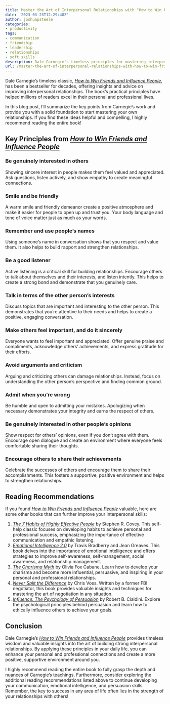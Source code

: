 ```yaml
---
title: Master the Art of Interpersonal Relationships with "How to Win Friends and Influence People"
date: '2023-03-23T12:29:48Z'
author: joshuapsteele
categories:
- productivity
tags:
- communication
- friendship
- leadership
- relationships
- soft skills
description: Dale Carnegie's timeless principles for mastering interpersonal relationships have helped millions excel in personal and professional life.
url: /master-the-art-of-interpersonal-relationships-with-how-to-win-friends-and-influence-people/
---
```

Dale Carnegie’s timeless classic, *[How to Win Friends and Influence People](https://amzn.to/3K0VcaM)*, has been a bestseller for decades, offering insights and advice on improving interpersonal relationships. The book’s practical principles have helped millions of readers excel in their personal and professional lives.

In this blog post, I’ll summarize the key points from Carnegie’s work and provide you with a solid foundation to start mastering your own relationships. If you find these ideas helpful and compelling, I highly recommend reading the entire book!

## Key Principles from *[How to Win Friends and Influence People](https://amzn.to/3K0VcaM)*

### Be genuinely interested in others 

Showing sincere interest in people makes them feel valued and appreciated. Ask questions, listen actively, and show empathy to create meaningful connections.

### Smile and be friendly 

A warm smile and friendly demeanor create a positive atmosphere and make it easier for people to open up and trust you. Your body language and tone of voice matter just as much as your words.

### Remember and use people’s names 

Using someone’s name in conversation shows that you respect and value them. It also helps to build rapport and strengthen relationships.

### Be a good listener 

Active listening is a critical skill for building relationships. Encourage others to talk about themselves and their interests, and listen intently. This helps to create a strong bond and demonstrate that you genuinely care.

### Talk in terms of the other person’s interests 

Discuss topics that are important and interesting to the other person. This demonstrates that you’re attentive to their needs and helps to create a positive, engaging conversation.

### Make others feel important, and do it sincerely 

Everyone wants to feel important and appreciated. Offer genuine praise and compliments, acknowledge others’ achievements, and express gratitude for their efforts.

### Avoid arguments and criticism 

Arguing and criticizing others can damage relationships. Instead, focus on understanding the other person’s perspective and finding common ground.

### Admit when you’re wrong 

Be humble and open to admitting your mistakes. Apologizing when necessary demonstrates your integrity and earns the respect of others.

### Be genuinely interested in other people’s opinions 

Show respect for others’ opinions, even if you don’t agree with them. Encourage open dialogue and create an environment where everyone feels comfortable sharing their thoughts.

### Encourage others to share their achievements 

Celebrate the successes of others and encourage them to share their accomplishments. This fosters a supportive, positive environment and helps to strengthen relationships.

## Reading Recommendations

If you found *[How to Win Friends and Influence People](https://amzn.to/3K0VcaM)* valuable, here are some other books that can further improve your interpersonal skills:

1. *[The 7 Habits of Highly Effective People](https://amzn.to/40m8SCU)* by Stephen R. Covey. This self-help classic focuses on developing habits to achieve personal and professional success, emphasizing the importance of effective communication and empathic listening.
2. *[Emotional Intelligence 2.0](https://amzn.to/3ndc2un)* by Travis Bradberry and Jean Greaves. This book delves into the importance of emotional intelligence and offers strategies to improve self-awareness, self-management, social awareness, and relationship management.
3. *[The Charisma Myth](https://amzn.to/3K0ZIpH)* by Olivia Fox Cabane. Learn how to develop your charisma and become more influential, persuasive, and inspiring in your personal and professional relationships.
4. *[Never Split the Difference](https://amzn.to/42xJX0V)* by Chris Voss. Written by a former FBI negotiator, this book provides valuable insights and techniques for mastering the art of negotiation in any situation.
5. *[Influence: The Psychology of Persuasion](https://amzn.to/3z2kI9i)* by Robert B. Cialdini. Explore the psychological principles behind persuasion and learn how to ethically influence others to achieve your goals.

## Conclusion

Dale Carnegie’s *[How to Win Friends and Influence People](https://amzn.to/3K0VcaM)* provides timeless wisdom and valuable insights into the art of building strong interpersonal relationships. By applying these principles in your daily life, you can enhance your personal and professional connections and create a more positive, supportive environment around you.

I highly recommend reading the entire book to fully grasp the depth and nuances of Carnegie’s teachings. Furthermore, consider exploring the additional reading recommendations listed above to continue developing your communication, emotional intelligence, and persuasion skills. Remember, the key to success in any area of life often lies in the strength of your relationships with others!